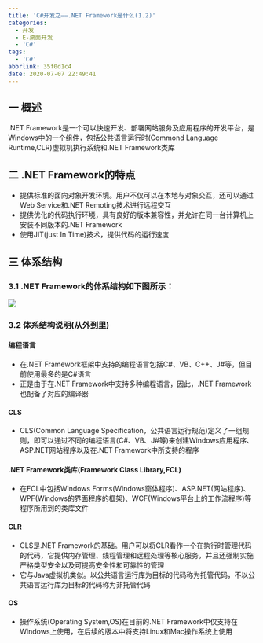 ```yaml
---
title: 'C#开发之——.NET Framework是什么(1.2)'
categories:
  - 开发
  - E-桌面开发
  - 'C#'
tags:
  - 'C#'
abbrlink: 35f0d1c4
date: 2020-07-07 22:49:41
---
```

## 一  概述

.NET Framework是一个可以快速开发、部署网站服务及应用程序的开发平台，是Windows中的一个组件，包括公共语言运行时(Commond Language Runtime,CLR)虚拟机执行系统和.NET Framework类库

<!--more-->

## 二 .NET Framework的特点

* 提供标准的面向对象开发环境。用户不仅可以在本地与对象交互，还可以通过Web Service和.NET Remoting技术进行远程交互
* 提供优化的代码执行环境，具有良好的版本兼容性，并允许在同一台计算机上安装不同版本的.NET Framework
* 使用JIT(just In Time)技术，提供代码的运行速度

## 三 体系结构

### 3.1 .NET Framework的体系结构如下图所示：

![][1]
### 3.2 体系结构说明(从外到里)

#### 编程语言

* 在.NET Framework框架中支持的编程语言包括C#、VB、C++、J#等，但目前使用最多的是C#语言
* 正是由于在.NET Framework中支持多种编程语言，因此，.NET Framework也配备了对应的编译器

#### CLS

* CLS(Common Language Specification，公共语言运行规范)定义了一组规则，即可以通过不同的编程语言(C#、VB、J#等)来创建Windows应用程序、ASP.NET网站程序以及在.NET Framework中所支持的程序

#### .NET Framework类库(Framework Class Library,FCL)

* 在FCL中包括Windows Forms(Windows窗体程序)、ASP.NET(网站程序)、WPF(Windows的界面程序的框架)、WCF(Windows平台上的工作流程序)等程序所用到的类库文件

#### CLR

* CLS是.NET Framework的基础。用户可以将CLR看作一个在执行时管理代码的代码，它提供内存管理、线程管理和远程处理等核心服务，并且还强制实施严格类型安全以及可提高安全性和可靠性的管理
* 它与Java虚拟机类似。以公共语言运行库为目标的代码称为托管代码，不以公共语言运行库为目标的代码称为非托管代码

#### OS

* 操作系统(Operating System,OS)在目前的.NET Framework中仅支持在Windows上使用，在后续的版本中将支持Linux和Mac操作系统上使用



[1]:https://fastly.jsdelivr.net/gh/PGzxc/CDN@master/blog-image/csharp-netframework-struct.png